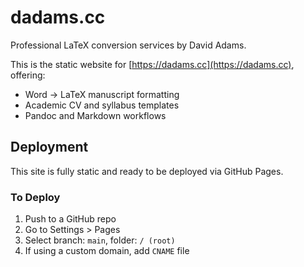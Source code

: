 # dadams.cc

Professional LaTeX conversion services by David Adams.

This is the static website for [https://dadams.cc](https://dadams.cc), offering:

- Word → LaTeX manuscript formatting
- Academic CV and syllabus templates
- Pandoc and Markdown workflows

## Deployment

This site is fully static and ready to be deployed via GitHub Pages.

### To Deploy

1. Push to a GitHub repo
2. Go to Settings > Pages
3. Select branch: `main`, folder: `/ (root)`
4. If using a custom domain, add `CNAME` file

